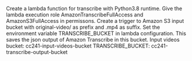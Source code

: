 Create a lambda function for transcribe with Python3.8 runtime.
Give the lambda execution role AmazonTranscribeFullAccess and AmazonS3FullAccess in permissons.
Create a trigger to Amazon S3 input bucket with original-video/ as prefix and .mp4 as suffix.
Set the environment variable TRANSCRIBE_BUCKET in lambda configuration. This saves the json output of Amazon Transcribe in this bucket.
Input videos bucket: cc241-input-videos-bucket
TRANSCRIBE_BUCKET: cc241-transcribe-output-bucket